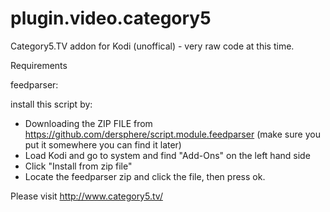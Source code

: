 # plugin.video.category5
Category5.TV addon for Kodi (unoffical) - very raw code at this time.

Requirements

feedparser:

install this script by:

* Downloading the ZIP FILE from https://github.com/dersphere/script.module.feedparser (make sure you put it somewhere you can find it later)
* Load Kodi and go to system and find "Add-Ons" on the left hand side
* Click "Install from zip file"
* Locate the feedparser zip and click the file, then press ok.  

Please visit http://www.category5.tv/
